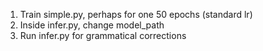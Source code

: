 1. Train simple.py, perhaps for one 50 epochs (standard lr)
2. Inside infer.py, change model_path
3. Run infer.py for grammatical corrections